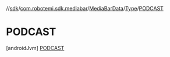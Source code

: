 //[sdk](../../../../../index.md)/[com.robotemi.sdk.mediabar](../../../index.md)/[MediaBarData](../../index.md)/[Type](../index.md)/[PODCAST](index.md)



# PODCAST  
 [androidJvm] [PODCAST](index.md)  
   

